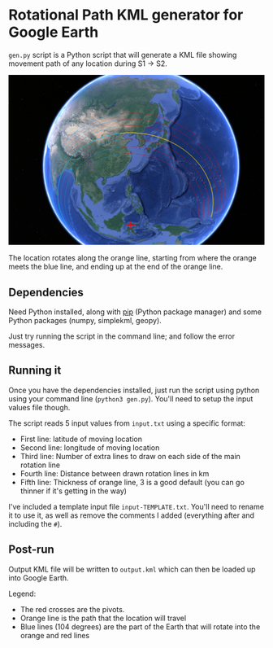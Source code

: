 # Rotational Path KML generator for Google Earth

`gen.py` script is a Python script that will generate a KML file showing movement path of any location during S1 -> S2.

![china viz](img/china-viz.png "china viz")

The location rotates along the orange line, starting from where the orange meets the blue line, and ending up at the end of the orange line.

## Dependencies

Need Python installed, along with [pip](https://pip.pypa.io/en/stable/installation/) (Python package manager) and some Python packages (numpy, simplekml, geopy).

Just try running the script in the command line; and follow the error messages.

## Running it

Once you have the dependencies installed, just run the script using python using your command line (`python3 gen.py`). You'll need to setup the input values file though.

The script reads 5 input values from `input.txt` using a specific format:
- First line: latitude of moving location
- Second line: longitude of moving location
- Third line: Number of extra lines to draw on each side of the main rotation line
- Fourth line: Distance between drawn rotation lines in km
- Fifth line: Thickness of orange line, 3 is a good default (you can go thinner if it's getting in the way)

I've included a template input file `input-TEMPLATE.txt`. You'll need to rename it to use it, as well as remove the comments I added (everything after and including the `#`).

## Post-run

Output KML file will be written to `output.kml` which can then be loaded up into Google Earth.

Legend:
- The red crosses are the pivots.
- Orange line is the path that the location will travel
- Blue lines (104 degrees) are the part of the Earth that will rotate into the orange and red lines
